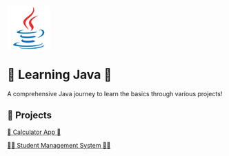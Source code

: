 <img src="https://raw.githubusercontent.com/devicons/devicon/master/icons/java/java-original.svg" alt="Logo" width="100"/>

# 🚧 Learning Java 🚧

A comprehensive Java journey to learn the basics through various projects!

## 🚀 Projects

[🧮 Calculator App 🧮](https://github.com/Dreeeems/Learning-Java/tree/calculator)

[👨‍🎓 Student Management System 👨‍🎓](https://github.com/Dreeeems/Learning-Java/tree/SMS)
